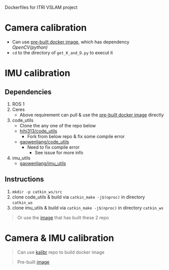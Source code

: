 Dockerfiles for ITRI VSLAM project

# Camera calibration

* Can use [pre-built docker image][1], which has dependency *OpenCV(python)*
* `cd` to the directory of `get_K_and_D.py` to execut it

# IMU calibration

## Dependencies

1. ROS 1
2. Ceres
	* Above requirement can pull & use the [pre-built docker image][1] directly
3. code_utils
	* Clone the any one of the repo below
	* [hihi313/code_utils][2]
		* Fork from below repo & fix some compile error
	* [gaowenliang/code_utils][3]
		* Need to fix compile error
			* See issue for more info
4. imu_utils
	* [gaowenliang/imu_utils][4]

## Instructions

1. `mkdir -p catkin_ws/src`
2. clone code_utils & build via `catkin_make -j$(nproc)` in directory `catkin_ws`
3. clone imu_utils & build via `catkin_make -j$(nproc)` in directory `catkin_ws`

> Or use the [image][5] that has built these 2 repo

# Camera & IMU calibration

> Can use [kalibr][6] repo to build docker image

> Pre-built [image][7]

[1]: https://hub.docker.com/r/hihi313/ros-ceres (ros-ceres:latest)
[2]: https://github.com/hihi313/code_utils.git
[3]: https://github.com/gaowenliang/code_utils
[4]: https://github.com/gaowenliang/imu_utils.git
[5]: https://hub.docker.com/layers/ros-ceres/hihi313/ros-ceres/built/images/sha256-c27d7ae53e86c685837ce1feb675dc92d28907bdbaa8c742e1abcefa34ae55e6?context=explore (ros-ceres:built)
[6]: https://github.com/ethz-asl/kalibr.git
[7]: https://hub.docker.com/r/hihi313/kalibr (kalibr:latest)